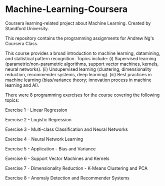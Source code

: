 # Machine-Learning-Coursera
Coursera learning-related project about Machine Learning. Created by Standford University.

This repository contains the programming assignments for Andrew Ng's Coursera Class. 

This course provides a broad introduction to machine learning, datamining, and statistical pattern recognition. Topics include: 
(i) Supervised learning (parametric/non-parametric algorithms, support vector machines, kernels, neural networks). 
(ii) Unsupervised learning (clustering, dimensionality reduction, recommender systems, deep learning). 
(iii) Best practices in machine learning (bias/variance theory; innovation process in machine learning and AI). 

There were 8 programming exercises for the course covering the following topics:

Exercise 1 - Linear Regression

Exercise 2 - Logistic Regression

Exercise 3 - Multi-class Classification and Neural Networks

Exercise 4 - Neural Network Learning

Exercise 5 - Application - Bias and Variance

Exercise 6 - Support Vector Machines and Kernels

Exercise 7 - Dimensionality Reduction - K-Means Clustering and PCA

Exercise 8 - Anomaly Detection and Recommender Systems
